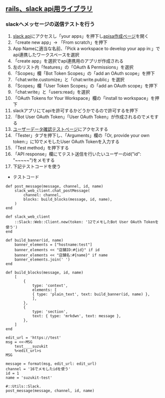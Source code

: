 ## [rails、slack api用ライブラリ](https://github.com/slack-ruby/slack-ruby-client)
### slackへメッセージの送信テストを行う
1. [slack api](https://api.slack.com/)にアクセスし「your apps」を押下し[apisa作成ページ](https://api.slack.com/apps)を開く
2. 「create new app」→ 「From scratch」を押下
3. App Nameに適当な名前、「Pick a workspace to develop your app in:」でapi連携したワークスペースを選択
4. 「create app」を選択でapi連携用のアプリが作成される
5. 左のリスト内「features」の「OAuth & Permissions」を選択
6. 「Scopes」欄「Bot Token Scopes」の「add an OAuth scope」を押下
7. 「chat:write.customize」と「chat:write.public」を選択
8. 「Scopes」欄「User Token Scopes」の「add an OAuth scope」を押下
9. 「chat:write」と「users:read」を選択
10. 「OAuth Tokens for Your Workspace」欄の「install to workspace」を押下
11. slackアプリにてapiを許可するかどうかでるので許可するを押下
12. 「Bot User OAuth Token」「User OAuth Token」が作成されるのでメモする
13. [ユーザーデータ確認テストページ](https://api.slack.com/methods/users.list/test)にアクセスする
14. 「Tester」タブを押下し、「Arguments」欄の「Or, provide your own token:」に10でメモしたUser OAuth Tokenを入力する
15. 「Test method」を押下する
16. 「API response」欄にてテスト送信を行いたいユーザーのid("id": "~~~~~")をメモする
17. 下記テストコードを使う

- テストコード
```
def post_message(message, channel, id, name)
    slack_web_client.chat_postMessage(
        channel: channel,
        blocks: build_blocks(message, id, name),
    )
end

def slack_web_client
    ::Slack::Web::Client.new(token: '12でメモしたBot User OAuth Tokenを使う')
end

def build_banner(id, name)
    banner_elements = ["hostname:test"]
    banner_elements << "店舗ID:#{id}" if id
    banner_elements << "店舗名:#{name}" if name
    banner_elements.join(' ')
end

def build_blocks(message, id, name)
    [
        {
            type: 'context',
            elements: [
            { type: 'plain_text', text: build_banner(id, name) },
            ],
        },
        {
            type: 'section',
            text: { type: 'mrkdwn', text: message },
        },
    ]
end

edit_url = 'https://test'
msg = <<~MSG
    test____suzukit
    %<edit_url>s
MSG

message = format(msg, edit_url: edit_url)
channel = '16でメモしたidを使う'
id = 1
name = 'suzukit-test'

#::Utils::Slack.
post_message(message, channel, id, name)
```
